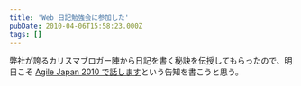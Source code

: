 ```yaml
---
title: 'Web 日記勉強会に参加した'
pubDate: 2010-04-06T15:58:23.000Z
tags: []
---
```


弊社が誇るカリスマブロガー陣から日記を書く秘訣を伝授してもらったので、明日こそ [Agile Japan 2010 で話します](http://www.agilejapan.org/2010/03/19105141.html)という告知を書こうと思う。
